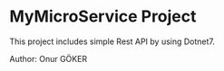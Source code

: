 # MyMicroService Project

This project includes simple Rest API by using Dotnet7.

Author: Onur GÖKER

